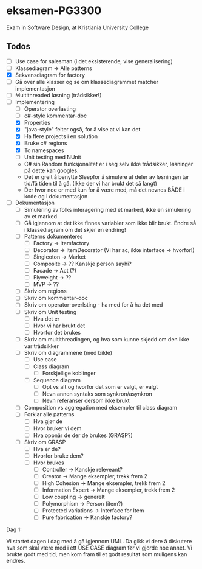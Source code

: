 # eksamen-PG3300
Exam in Software Design, at Kristiania University College

## Todos 
- [ ] Use case for salesman (i det eksisterende, vise generalisering)
- [ ] Klassediagram -> Alle patterns 
- [X] Sekvensdiagram for factory 
- [ ] Gå over alle klasser og se om klassediagrammet matcher implementasjon 
- [ ] Multithreaded løsning (trådsikker!)
- [ ] Implementering 
    - [ ] Operator overlasting 
    - [ ] c#-style kommentar-doc
    - [X] Properties 
    - [X] "java-style" felter også, for å vise at vi kan det
    - [X] Ha flere projects i en solution 
    - [X] Bruke c# regions 
    - [X] To namespaces
    - [ ] Unit testing med NUnit
    * C# sin Random funksjonalitet er i seg selv ikke trådsikker, løsninger på dette kan googles.
    * Det er greit å benytte Sleepfor å simulere at deler av løsningen tar tid/få tiden til å gå. (Ikke der vi har brukt det så langt)
    * Der hvor noe er med kun for å være med, må det nevnes BÅDE i kode og i dokumentasjon 
- [ ] Dokumentasjon
    - [ ] Simulering av folks interagering med et marked, ikke en simulering av et marked 
    - [ ] Gå igjennom at det ikke finnes variabler som ikke blir brukt. Endre så i klassediagram om det skjer en endring!
    - [ ] Patterns dokumenteres 
        - [ ] Factory -> Itemfactory 
        - [ ] Decorator -> ItemDecorator (Vi har ac, ikke interface -> hvorfor!)
        - [ ] Singleoton -> Market 
        - [ ] Composite -> ?? Kanskje person sayhi? 
        - [ ] Facade -> Act (?) 
        - [ ] Flyweight -> ?? 
        - [ ] MVP -> ?? 
    - [ ] Skriv om regions 
    - [ ] Skriv om kommentar-doc 
    - [ ] Skriv om operator-overlsting - ha med for å ha det med 
    - [ ] Skriv om Unit testing 
        - [ ] Hva det er 
        - [ ] Hvor vi har brukt det 
        - [ ] Hvorfor det brukes 
    - [ ] Skriv om multithreadingen, og hva som kunne skjedd om den ikke var trådsikker
    - [ ] Skriv om diagrammene (med bilde)
        - [ ] Use case 
        - [ ] Class diagram 
            - [ ] Forskjellige koblinger 
        - [ ] Sequence diagram 
            - [ ] Opt vs alt og hvorfor det som er valgt, er valgt 
            - [ ] Nevn annen syntaks som synkron/asynkron
            - [ ] Nevn referanser dersom ikke brukt 
    - [ ] Composition vs aggregation med eksempler til class diagram 
    - [ ] Forklar alle patterns
        - [ ] Hva gjør de 
        - [ ] Hvor bruker vi dem 
        - [ ] Hva oppnår de der de brukes (GRASP?)
    - [ ] Skriv om GRASP 
        - [ ] Hva er de? 
        - [ ] Hvorfor bruke dem? 
        - [ ] Hvor brukes 
            - [ ] Controller -> Kanskje releveant? 
            - [ ] Creator -> Mange eksempler, trekk frem 2
            - [ ] High Cohesion -> Mange eksempler, trekk frem 2
            - [ ] Information Expert -> Mange eksempler, trekk frem  2
            - [ ] Low coupling -> generelt 
            - [ ] Polymorphism -> Person (item?)
            - [ ] Protected variations -> Interface for Item 
            - [ ] Pure fabrication -> Kanskje factory? 

Dag 1: 

Vi startet dagen i dag med å gå igjennom UML. Da gikk vi dere å diskutere hva som skal være med i ett USE CASE diagram før vi gjorde noe annet. Vi brukte godt med tid, men kom fram til et godt resultat som muligens kan endres.
